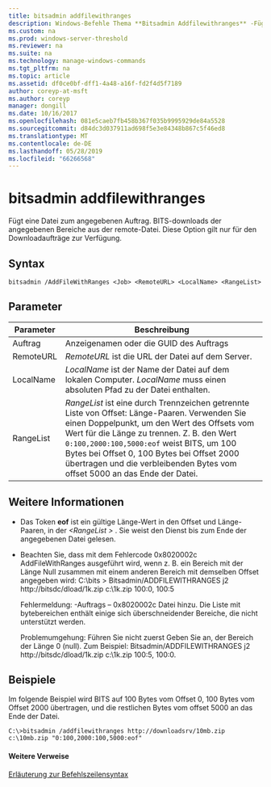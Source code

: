 ```yaml
---
title: bitsadmin addfilewithranges
description: Windows-Befehle Thema **Bitsadmin Addfilewithranges** -Fügt eine Datei zum angegebenen Auftrag. BITS-downloads der angegebenen Bereiche aus der remote-Datei.
ms.custom: na
ms.prod: windows-server-threshold
ms.reviewer: na
ms.suite: na
ms.technology: manage-windows-commands
ms.tgt_pltfrm: na
ms.topic: article
ms.assetid: df0ce0bf-dff1-4a48-a16f-fd2f4d5f7189
author: coreyp-at-msft
ms.author: coreyp
manager: dongill
ms.date: 10/16/2017
ms.openlocfilehash: 081e5caeb7fb458b367f035b9995929de84a5528
ms.sourcegitcommit: d84dc3d037911ad698f5e3e84348b867c5f46ed8
ms.translationtype: MT
ms.contentlocale: de-DE
ms.lasthandoff: 05/28/2019
ms.locfileid: "66266568"
---
```

# <a name="bitsadmin-addfilewithranges"></a>bitsadmin addfilewithranges

Fügt eine Datei zum angegebenen Auftrag. BITS-downloads der angegebenen Bereiche aus der remote-Datei. Diese Option gilt nur für den Downloadaufträge zur Verfügung.

## <a name="syntax"></a>Syntax

```
bitsadmin /AddFileWithRanges <Job> <RemoteURL> <LocalName> <RangeList>
```

## <a name="parameters"></a>Parameter

|Parameter|Beschreibung|
|---------|-----------|
|Auftrag|Anzeigenamen oder die GUID des Auftrags|
|RemoteURL|*RemoteURL* ist die URL der Datei auf dem Server.|
|LocalName|*LocalName* ist der Name der Datei auf dem lokalen Computer. *LocalName* muss einen absoluten Pfad zu der Datei enthalten.|
|RangeList|*RangeList* ist eine durch Trennzeichen getrennte Liste von Offset: Länge-Paaren. Verwenden Sie einen Doppelpunkt, um den Wert des Offsets vom Wert für die Länge zu trennen. Z. B. den Wert `0:100,2000:100,5000:eof` weist BITS, um 100 Bytes bei Offset 0, 100 Bytes bei Offset 2000 übertragen und die verbleibenden Bytes vom offset 5000 an das Ende der Datei.|

## <a name="more-information"></a>Weitere Informationen

-   Das Token **eof** ist ein gültige Länge-Wert in den Offset und Länge-Paaren, in der  *\<RangeList >* . Sie weist den Dienst bis zum Ende der angegebenen Datei gelesen.
-   Beachten Sie, dass mit dem Fehlercode 0x8020002c AddFileWithRanges ausgeführt wird, wenn z. B. ein Bereich mit der Länge Null zusammen mit einem anderen Bereich mit demselben Offset angegeben wird: C:\bits > Bitsadmin/ADDFILEWITHRANGES j2 http://bitsdc/dload/1k.zip c:\1k.zip 100:0, 100:5

    Fehlermeldung: -Auftrags – 0x8020002c Datei hinzu. Die Liste mit bytebereichen enthält einige sich überschneidender Bereiche, die nicht unterstützt werden.

    Problemumgehung: Führen Sie nicht zuerst Geben Sie an, der Bereich der Länge 0 (null). Zum Beispiel: Bitsadmin/ADDFILEWITHRANGES j2 http://bitsdc/dload/1k.zip c:\1k.zip 100:5, 100:0.

## <a name="examples"></a>Beispiele

Im folgende Beispiel wird BITS auf 100 Bytes vom Offset 0, 100 Bytes vom Offset 2000 übertragen, und die restlichen Bytes vom offset 5000 an das Ende der Datei.
```
C:\>bitsadmin /addfilewithranges http://downloadsrv/10mb.zip c:\10mb.zip "0:100,2000:100,5000:eof"
```

#### <a name="additional-references"></a>Weitere Verweise

[Erläuterung zur Befehlszeilensyntax](command-line-syntax-key.md)
